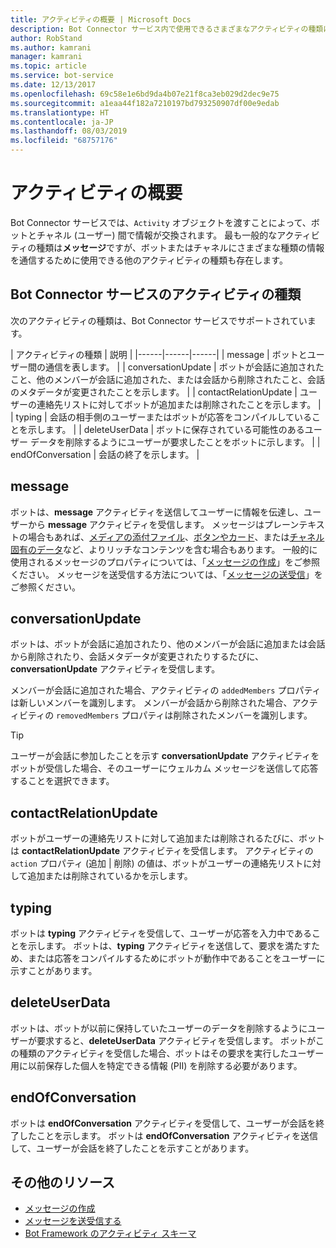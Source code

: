 ```yaml
---
title: アクティビティの概要 | Microsoft Docs
description: Bot Connector サービス内で使用できるさまざまなアクティビティの種類について説明します。
author: RobStand
ms.author: kamrani
manager: kamrani
ms.topic: article
ms.service: bot-service
ms.date: 12/13/2017
ms.openlocfilehash: 69c58e1e6bd9da4b07e21f8ca3eb029d2dec9e75
ms.sourcegitcommit: a1eaa44f182a7210197bd793250907df00e9edab
ms.translationtype: HT
ms.contentlocale: ja-JP
ms.lasthandoff: 08/03/2019
ms.locfileid: "68757176"
---
```

# <a name="activities-overview"></a>アクティビティの概要

Bot Connector サービスでは、`Activity` オブジェクトを渡すことによって、ボットとチャネル (ユーザー) 間で情報が交換されます。 最も一般的なアクティビティの種類は**メッセージ**ですが、ボットまたはチャネルにさまざまな種類の情報を通信するために使用できる他のアクティビティの種類も存在します。 

## <a name="activity-types-in-the-bot-connector-service"></a>Bot Connector サービスのアクティビティの種類

次のアクティビティの種類は、Bot Connector サービスでサポートされています。

| アクティビティの種類 | 説明 |
|------|------|------|
| message | ボットとユーザー間の通信を表します。 |
| conversationUpdate | ボットが会話に追加されたこと、他のメンバーが会話に追加された、または会話から削除されたこと、会話のメタデータが変更されたことを示します。 |
| contactRelationUpdate | ユーザーの連絡先リストに対してボットが追加または削除されたことを示します。 |
| typing | 会話の相手側のユーザーまたはボットが応答をコンパイルしていることを示します。 | 
| deleteUserData | ボットに保存されている可能性のあるユーザー データを削除するようにユーザーが要求したことをボットに示します。 |
| endOfConversation | 会話の終了を示します。 |

## <a name="message"></a>message

ボットは、**message** アクティビティを送信してユーザーに情報を伝達し、ユーザーから **message** アクティビティを受信します。 メッセージはプレーンテキストの場合もあれば、[メディアの添付ファイル](bot-framework-rest-connector-add-media-attachments.md)、[ボタンやカード](bot-framework-rest-connector-add-rich-cards.md)、または[チャネル固有のデータ](bot-framework-rest-connector-channeldata.md)など、よりリッチなコンテンツを含む場合もあります。 一般的に使用されるメッセージのプロパティについては、「[メッセージの作成](bot-framework-rest-connector-create-messages.md)」をご参照ください。 メッセージを送受信する方法については、「[メッセージの送受信](bot-framework-rest-connector-send-and-receive-messages.md)」をご参照ください。 

## <a name="conversationupdate"></a>conversationUpdate

ボットは、ボットが会話に追加されたり、他のメンバーが会話に追加または会話から削除されたり、会話メタデータが変更されたりするたびに、**conversationUpdate** アクティビティを受信します。 

メンバーが会話に追加された場合、アクティビティの `addedMembers` プロパティは新しいメンバーを識別します。 メンバーが会話から削除された場合、アクティビティの `removedMembers` プロパティは削除されたメンバーを識別します。 

> [!TIP]
> ユーザーが会話に参加したことを示す **conversationUpdate** アクティビティをボットが受信した場合、そのユーザーにウェルカム メッセージを送信して応答することを選択できます。 

## <a name="contactrelationupdate"></a>contactRelationUpdate

ボットがユーザーの連絡先リストに対して追加または削除されるたびに、ボットは **contactRelationUpdate** アクティビティを受信します。 アクティビティの `action` プロパティ (追加 | 削除) の値は、ボットがユーザーの連絡先リストに対して追加または削除されているかを示します。

## <a name="typing"></a>typing

ボットは **typing** アクティビティを受信して、ユーザーが応答を入力中であることを示します。 ボットは、**typing** アクティビティを送信して、要求を満たすため、または応答をコンパイルするためにボットが動作中であることをユーザーに示すことがあります。 

## <a name="deleteuserdata"></a>deleteUserData

ボットは、ボットが以前に保持していたユーザーのデータを削除するようにユーザーが要求すると、**deleteUserData** アクティビティを受信します。 ボットがこの種類のアクティビティを受信した場合、ボットはその要求を実行したユーザー用に以前保存した個人を特定できる情報 (PII) を削除する必要があります。

## <a name="endofconversation"></a>endOfConversation 

ボットは **endOfConversation** アクティビティを受信して、ユーザーが会話を終了したことを示します。 ボットは **endOfConversation** アクティビティを送信して、ユーザーが会話を終了したことを示すことがあります。 

## <a name="additional-resources"></a>その他のリソース

- [メッセージの作成](bot-framework-rest-connector-create-messages.md)
- [メッセージを送受信する](bot-framework-rest-connector-send-and-receive-messages.md)
- [Bot Framework のアクティビティ スキーマ](https://aka.ms/botSpecs-activitySchema)
